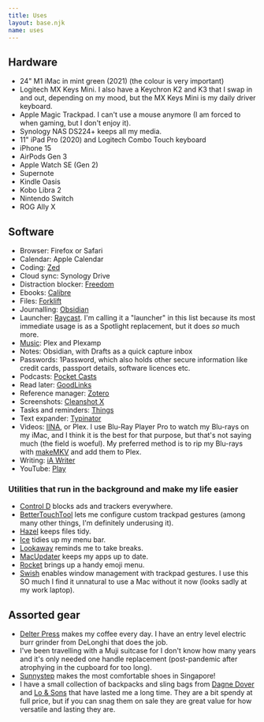 ```yaml
---
title: Uses
layout: base.njk
name: uses
---
```


## Hardware
- 24" M1 iMac in mint green (2021) (the colour is very important)
- Logitech MX Keys Mini. I also have a Keychron K2 and K3 that I swap in and out, depending on my mood, but the MX Keys Mini is my daily driver keyboard.
- Apple Magic Trackpad. I can't use a mouse anymore (I am forced to when gaming, but I don't enjoy it).
- Synology NAS DS224+ keeps all my media.
- 11" iPad Pro (2020) and Logitech Combo Touch keyboard
- iPhone 15
- AirPods Gen 3
- Apple Watch SE (Gen 2)
- Supernote
- Kindle Oasis
- Kobo Libra 2
- Nintendo Switch
- ROG Ally X

## Software
- Browser: Firefox or Safari
- Calendar: Apple Calendar
- Coding: [Zed](https://zed.dev/)
- Cloud sync: Synology Drive
- Distraction blocker: [Freedom](https://freedom.to)
- Ebooks: [Calibre](https://calibre-ebook.com/)
- Files: [Forklift](https://binarynights.com/)
- Journalling: [Obsidian](https://obsidian.md/)
- Launcher: [Raycast](https://www.raycast.com/). I'm calling it a "launcher" in this list because its most immediate usage is as a Spotlight replacement, but it does *so* much more.
- [Music](#INTERNAL_LINK#/post/1): Plex and Plexamp
- Notes: Obsidian, with Drafts as a quick capture inbox
- Passwords: 1Password, which also holds other secure information like credit cards, passport details, software licences etc.
- Podcasts: [Pocket Casts](https://pocketcasts.com/)
- Read later: [GoodLinks](https://goodlinks.app)
- Reference manager: [Zotero](https://www.zotero.org/)
- Screenshots: [Cleanshot X](https://cleanshot.com/)
- Tasks and reminders: [Things](https://culturedcode.com/things/)
- Text expander: [Typinator](https://ergonis.com/typinator)
- Videos: [IINA](https://iina.io/), or Plex. I use Blu-Ray Player Pro to watch my Blu-rays on my iMac, and I think it is the best for that purpose, but that's not saying much (the field is woeful). My preferred method is to rip my Blu-rays with [makeMKV](https://www.makemkv.com/) and add them to Plex.
- Writing: [iA Writer](https://ia.net/writer)
- YouTube: [Play](https://marcosatanaka.com)

### Utilities that run in the background and make my life easier
- [Control D](https://controld.com/personal/) blocks ads and trackers everywhere.
- [BetterTouchTool](https://folivora.ai) lets me configure custom trackpad gestures (among many other things, I'm definitely underusing it).
- [Hazel](https://www.noodlesoft.com/) keeps files tidy.
- [Ice](https://icemenubar.app) tidies up my menu bar.
- [Lookaway](https://lookaway.app/) reminds me to take breaks.
- [MacUpdater](https://www.corecode.io/macupdater/) keeps my apps up to date.
- [Rocket](https://matthewpalmer.net/rocket/) brings up a handy emoji menu.
- [Swish](https://highlyopinionated.co/swish/) enables window management with trackpad gestures. I use this SO much I find it unnatural to use a Mac without it now (looks sadly at my work laptop).

## Assorted gear
- [Delter Press](https://trinitycoffee.co/pages/delter-coffee-tools) makes my coffee every day. I have an entry level electric burr grinder from DeLonghi that does the job.
- I've been travelling with a Muji suitcase for I don't know how many years and it's only needed one handle replacement (post-pandemic after atrophying in the cupboard for too long).
- [Sunnystep](https://mysunnystep.com/) makes the most comfortable shoes in Singapore!
- I have a small collection of backpacks and sling bags from [Dagne Dover](https://www.dagnedover.com/) and [Lo & Sons](https://www.loandsons.com/) that have lasted me a long time. They are a bit spendy at full price, but if you can snag them on sale they are great value for how versatile and lasting they are.